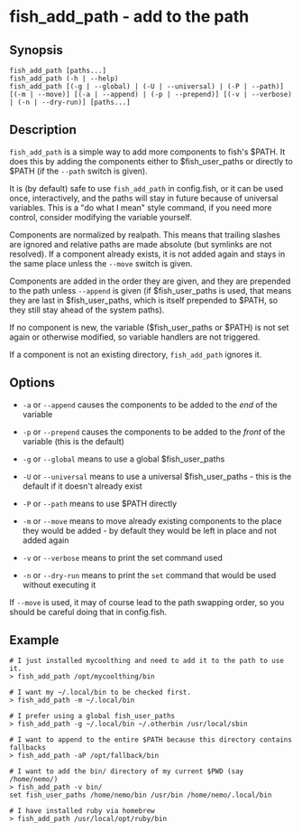 # fish_add_path - add to the path

## Synopsis

```
fish_add_path [paths...]
fish_add_path (-h | --help)
fish_add_path [(-g | --global) | (-U | --universal) | (-P | --path)] [(-m | --move)] [(-a | --append) | (-p | --prepend)] [(-v | --verbose) | (-n | --dry-run)] [paths...]
```

## Description

`fish_add_path` is a simple way to add more components to fish's $PATH. It does this by adding the components either to $fish_user_paths or directly to $PATH (if the `--path` switch is given).

It is (by default) safe to use `fish_add_path` in config.fish, or it can be used once, interactively, and the paths will stay in future because of universal variables. This is a "do what I mean" style command, if you need more control, consider modifying the variable yourself.

Components are normalized by realpath. This means that trailing slashes are ignored and relative paths are made absolute (but symlinks are not resolved). If a component already exists, it is not added again and stays in the same place unless the `--move` switch is given.

Components are added in the order they are given, and they are prepended to the path unless `--append` is given (if $fish_user_paths is used, that means they are last in $fish_user_paths, which is itself prepended to $PATH, so they still stay ahead of the system paths).

If no component is new, the variable ($fish_user_paths or $PATH) is not set again or otherwise modified, so variable handlers are not triggered.

If a component is not an existing directory, `fish_add_path` ignores it.

## Options


* `-a` or `--append` causes the components to be added to the *end* of the variable


* `-p` or `--prepend` causes the components to be added to the *front* of the variable (this is the default)


* `-g` or `--global` means to use a global $fish_user_paths


* `-U` or `--universal` means to use a universal $fish_user_paths - this is the default if it doesn't already exist


* `-P` or `--path` means to use $PATH directly


* `-m` or `--move` means to move already existing components to the place they would be added - by default they would be left in place and not added again


* `-v` or `--verbose` means to print the set command used


* `-n` or `--dry-run` means to print the `set` command that would be used without executing it

If `--move` is used, it may of course lead to the path swapping order, so you should be careful doing that in config.fish.

## Example

```
# I just installed mycoolthing and need to add it to the path to use it.
> fish_add_path /opt/mycoolthing/bin

# I want my ~/.local/bin to be checked first.
> fish_add_path -m ~/.local/bin

# I prefer using a global fish_user_paths
> fish_add_path -g ~/.local/bin ~/.otherbin /usr/local/sbin

# I want to append to the entire $PATH because this directory contains fallbacks
> fish_add_path -aP /opt/fallback/bin

# I want to add the bin/ directory of my current $PWD (say /home/nemo/)
> fish_add_path -v bin/
set fish_user_paths /home/nemo/bin /usr/bin /home/nemo/.local/bin

# I have installed ruby via homebrew
> fish_add_path /usr/local/opt/ruby/bin
```
